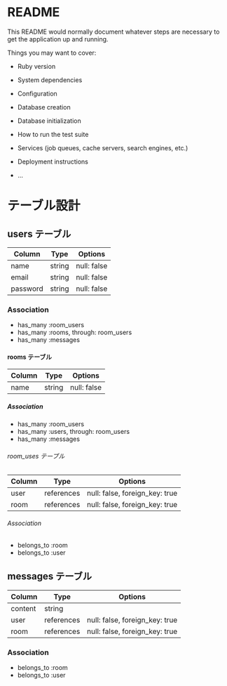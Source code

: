 # README

This README would normally document whatever steps are necessary to get the
application up and running.

Things you may want to cover:

* Ruby version

* System dependencies

* Configuration

* Database creation

* Database initialization

* How to run the test suite

* Services (job queues, cache servers, search engines, etc.)

* Deployment instructions

* ...

# テーブル設計

## users テーブル

| Column     | Type     | Options    |
| -----------|----------|------------|
| name       | string   | null: false|
| email      | string   | null: false|
| password   | string   | null: false|

### Association

- has_many :room_users
- has_many :rooms, through: room_users
- has_many :messages

#### rooms テーブル

| Column | Type    | Options       |
|--------|---------|---------------|
| name   | string  | null: false   |

##### Association

- has_many :room_users
- has_many :users, through: room_users
- has_many :messages

###### room_uses テーブル

| Column | Type        | Options                        |
|--------|-------------|--------------------------------|
| user   |references   | null: false, foreign_key: true |
| room   |references   | null: false, foreign_key: true |

###### Association

- belongs_to :room
- belongs_to :user

## messages テーブル

| Column   | Type         | Options                       |
|----------|--------------|-------------------------------|
|content   |string        |                               |
|user      |references    |null: false, foreign_key: true |
|room      |references    |null: false, foreign_key: true |

### Association

- belongs_to :room
- belongs_to :user

